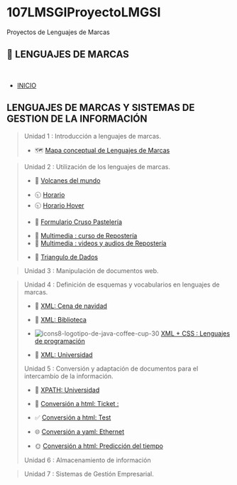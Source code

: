 # 107LMSGIProyectoLMGSI
Proyectos de Lenguajes de Marcas
 <th><h2>📗 LENGUAJES DE MARCAS</h2></th><br>
  <nav><!-- Menu de navegacion-->
          <ul><!-- La lista de enlaces-->
            <li ><a class="subrayado" href="https://daw107.ieslossauces.es/107LMSGIProyectoLMGSI/index.html">INICIO</a></li> <!-- li etiqueta para las lineas de un lista-->
          </ul>
      </nav>

  ## LENGUAJES DE MARCAS Y SISTEMAS DE GESTION DE LA INFORMACIÓN
> Unidad 1 : Introducción a lenguajes de marcas.
>
>- 🗺️ [Mapa conceptual de Lenguajes de Marcas](https://daw107.ieslossauces.es/107LMSGIProyectoLMGSI/ud1/docs/MapaIntroLenguajesdemarcado-V%C3%A9roniqueGru%C3%A9.pdf)

> Unidad 2 : Utilización de los lenguajes de marcas.
>>
>- 🗻 [Volcanes del mundo](https://daw107.ieslossauces.es/107LMSGIProyectoLMGSI/ud2/01/index.html)
>>
>- 🕤 [Horario](https://daw107.ieslossauces.es/107LMSGIProyectoLMGSI/ud2/02/index.html)
>- 🕤 [Horario Hover](https://daw107.ieslossauces.es/107LMSGIProyectoLMGSI/ud2/02.02/index.html)
>>
>- 🧁 [Formulario Cruso Pastelería](https://daw107.ieslossauces.es/107LMSGIProyectoLMGSI/ud2/03/index.html)
>>
>- 🧁 [Multimedia : curso de Repostería](https://daw107.ieslossauces.es/107LMSGIProyectoLMGSI/ud2/04/index.html)
>- 🧁 [Multimedia : videos y audios de Repostería](https://daw107.ieslossauces.es/107LMSGIProyectoLMGSI/ud2/04/index.html)
>>
>- 🎲 [Triangulo de Dados](https://daw107.ieslossauces.es/107LMSGIProyectoLMGSI/ud2/05/index.html)

> Unidad 3 : Manipulación de documentos web.

>
> Unidad 4 : Definición de esquemas y vocabularios en lenguajes de marcas.
>
>- 🎄 [XML: Cena de navidad](https://daw107.ieslossauces.es/107LMSGIProyectoLMGSI/ud4/01/01.xml)
>>
>- 📘 [XML: Biblioteca](https://daw107.ieslossauces.es/107LMSGIProyectoLMGSI/ud4/02/02.xml)
>>
>- ![icons8-logotipo-de-java-coffee-cup-30](https://github.com/user-attachments/assets/8669a6d0-bee6-4444-a46d-308cb5b02a92)
[XML + CSS : Lenguajes de programación](https://daw107.ieslossauces.es/107LMSGIProyectoLMGSI/ud4/03/03.xml)
>>
>- 📘 [XML: Universidad](https://daw107.ieslossauces.es/107LMSGIProyectoLMGSI/ud4/04.02/04.02.xml)
>>
> Unidad 5 : Conversión y adaptación de documentos para el intercambio de la información.
>>
>- 📘 [XPATH: Universidad](https://daw107.ieslossauces.es/107LMSGIProyectoLMGSI/ud5/01/01.md)
>>
>- 🎫 [Conversión a html: Ticket :](https://daw107.ieslossauces.es/107LMSGIProyectoLMGSI/ud5/03/target/index.html)
>>
>- ✅ [Conversión a html: Test](https://daw107.ieslossauces.es/107LMSGIProyectoLMGSI/ud5/04/target/index.html)
>>
>- 🌐 [Conversión a yaml: Ethernet](https://daw107.ieslossauces.es/107LMSGIProyectoLMGSI/ud5/06/target/index.yaml)
>>
>- 🌞 [Conversión a html: Predicción del tiempo](https://daw107.ieslossauces.es/107LMSGIProyectoLMGSI/ud5/06/target/index.yaml)
>
> Unidad 6 : Almacenamiento de información

>
> Unidad 7 : Sistemas de Gestión Empresarial.
